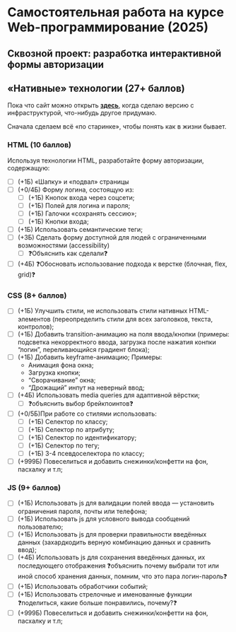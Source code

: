 # Самостоятельная работа на курсе Web-программирование (2025)
## Сквозной проект: разработка интерактивной формы авторизации
## «Нативные» технологии (27+ баллов)
Пока что сайт можно открыть [**здесь**](https://peter-v-bazanov.github.io/hse_web_auth_form/ "пипипупу"), когда сделаю версию с инфраструктурой, что-нибудь другое придумаю.

Сначала сделаем всё «по старинке», чтобы понять как в жизни бывает.
### HTML (10 баллов)
Используя технологии HTML, разработайте форму авторизации, содержащую:
- [ ] (+1Б) «Шапку» и «подвал» страницы
- [ ] (+0/4Б) Форму логина, состоящую из: 
    - [ ] (+1Б) Кнопок входа через соцсети;
    - [ ] (+1Б) Полей для логина и пароля;
    - [ ] (+1Б) Галочки «сохранять сессию»;
    - [ ] (+1Б) Кнопки входа;
- [ ] (+1Б) Использовать семантические теги;
- [ ] (+3Б) Сделать форму доступной для людей с ограниченными возможностями (accessibility)
    - [ ] ❓Объяснить как сделали❓
- [ ] (+4Б) ❓Обосновать использование подхода к верстке (блочная, flex, grid)❓

### CSS (8+ баллов)
- [ ] (+1Б) Улучшить стили, не использовать стили нативных HTML-элементов (переопределить стили для всех заголовков, текста, контролов);
- [ ] (+1Б) Добавить transition-анимацию на поля ввода/кнопки (примеры: подсветка некорректного ввода, загрузка после нажатия конпки “логин”, переливающийся градиент блока);
- [ ] (+1Б) Добавить keyframe-анимацию; Примеры:
    - Анимация фона окна;
    - Загрузка кнопки;
    - “Сворачивание” окна;
    - “Дрожащий” инпут на неверный ввод;
- [ ]  (+4Б) Использовать media queries для адаптивной вёрстки;
    - [ ] ❓объяснить выбор брейкпоинтов❓
- [ ]  (+0/5Б)При работе со стилями использовать:
    - [ ] (+1Б) Селектор по классу;
    - [ ] (+1Б) Селектор по атрибуту;
    - [ ] (+1Б) Селектор по идентификатору;
    - [ ] (+1Б) Селектор по тегу;
    - [ ] (+1Б) 3-4 псевдоселектора по классу;
- [ ] (+999Б) Повеселиться и добавить снежинки/конфетти на фон, пасхалку и т.п;

### JS (9+ баллов)
- [ ] (+1Б) Использовать js для валидации полей ввода — установить ограничения пароля, почты или телефона;
- [ ] (+1Б) Использовать js для условного вывода сообщений пользователю;
- [ ] (+1Б) Использовать js для проверки правильности введённых данных (захардкодить верную комбинацию данных и сравнить ввод);
- [ ]  (+4Б) Использовать js для сохранения введённых данных, их последующего отображения  ❓объяснить почему выбрали тот или иной способ хранения данных, помним, что это пара логин-пароль❓
- [ ] (+1Б) Использовать обработчики событий;
- [ ] (+1Б) Использовать стрелочные и именованные функции ❓поделиться, какие больше понравились, почему?❓
- [ ]  (+999Б) Повеселиться и добавить снежинки/конфетти на фон, пасхалку и т.п;
